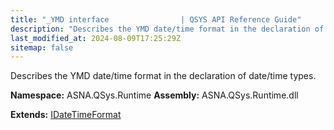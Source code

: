 ```yaml
---
title: "_YMD interface                | QSYS API Reference Guide"
description: "Describes the YMD date/time format in the declaration of date/time types. "
last_modified_at: 2024-08-09T17:25:29Z
sitemap: false
---
```


Describes the YMD date/time format in the declaration of date/time types.

**Namespace:** ASNA.QSys.Runtime
**Assembly:** ASNA.QSys.Runtime.dll

**Extends:** [IDateTimeFormat](/reference/runtime/qsys-runtime/i-date-time-format.html)
<br>
<br>
